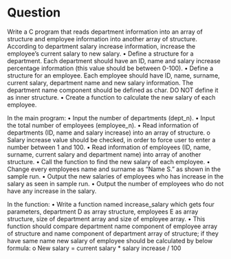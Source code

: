 # Question
Write a C program that reads department information into an array of structure and employee information into another array of structure. 
According to department salary increase information, increase the employee’s current salary to new salary. 
•	Define a structure for a department. Each department should have an ID, name and salary increase percentage information (this value should be between 0-100).
•	Define a structure for an employee. Each employee should have ID, name, surname, current salary, department name and new salary information. 
The department name component should be defined as char. DO NOT define it as inner structure.
•	Create a function to calculate the new salary of each employee.

In the main program:
•	Input the number of departments (dept_n).
•	Input the total number of employees (employee_n).
•	Read information of departments (ID, name and salary increase) into an array of structure.
      o	  Salary increase value should be checked, in order to force user to enter a number between 1 and 100.
•	Read information of employees (ID, name, surname, current salary and department name) into array of another structure.
•	Call the function to find the new salary of each employee.
•	Change every employees name and surname as “Name S.” as shown in the sample run.
•	Output the new salaries of employees who has increase in the salary as seen in sample run.
•	Output the number of employees who do not have any increase in the salary.

In the function:
•	Write a function named increase_salary which gets four parameters, department D as array structure, employees E as array structure, 
size of department array and size of employee array.
•	This function should compare department name component of employee array of structure and name component of department array of structure; 
if they have same name new salary of employee should be calculated by below formula:
      o	New salary = current salary * salary increase / 100
